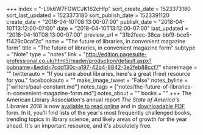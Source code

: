 +++
index = "-L9k6W7FGWCJK162cHfp"
sort_create_date = 1523373180
sort_last_updated = 1523373180
sort_publish_date = 1523391120
create_date = "2018-04-10T08:13:00-07:00"
publish_date = "2018-04-10T13:12:00-07:00"
date = "2018-04-10T13:12:00-07:00"
last_updated = "2018-04-10T08:13:00-07:00"
preview_url = "3fb2feec-38ca-bbf9-bce5-f1429c0caf2c"
name = "The future of libraries, in convenient magazine form"
title = "The future of libraries, in convenient magazine form"
subtype = "Note"
type = "notes"
link = "http://edition.pagesuite-professional.co.uk/html5/reader/production/default.aspx?pubname=&edid=7cdd130c-a197-42b4-8842-3e2feb88ccf7"
shareimage = ""
twitterauto = "If you care about libraries, here's a great (free) resource for you."
facebookauto = ""
make_image_tweet = "False"
notes_byline = ["writers/paul-constant.md"]
notes_tags = ["notes/the-future-of-libraries-in-convenient-magazine-form.md"]
notes_about = ""
books = ""
+++
The American Library Association's annual report *The State of America's Libraries 2018* is now [available to read online](http://edition.pagesuite-professional.co.uk/html5/reader/production/default.aspx?pubname=&edid=7cdd130c-a197-42b4-8842-3e2feb88ccf7) and in [downloadable PDF](https://americanlibrariesmagazine.org/wp-content/uploads/2018/04/2018-soal-report-final.pdf) form. In it, you'll find lists of the year's most frequently challenged books, trending topics in library science, and likely areas of growth for the year ahead. It's an important resource, and it's absolutely free.